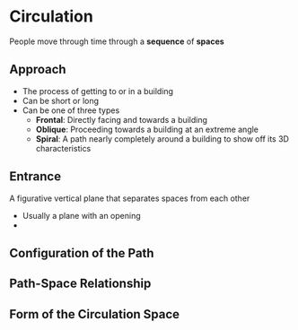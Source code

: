 # Circulation

People move through time through a **sequence** of **spaces**

## Approach

- The process of getting to or in a building
- Can be short or long
- Can be one of three types
	- **Frontal**: Directly facing and towards a building
	- **Oblique**: Proceeding towards a building at an extreme angle
	- **Spiral**: A path nearly completely around a building to show off its 3D characteristics

## Entrance

A figurative vertical plane that separates spaces from each other

- Usually a plane with an opening
- 

## Configuration of the Path

## Path-Space Relationship

## Form of the Circulation Space
